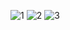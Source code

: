 ![1](https://github.com/user-attachments/assets/0f89dc65-21cf-4da9-872c-5d67c6a7191e)
![2](https://github.com/user-attachments/assets/df280639-3a4f-4b71-b646-6a932c47b532)
![3](https://github.com/user-attachments/assets/5c7b05c1-d4d4-4cf3-98c0-5673b451a1eb)
